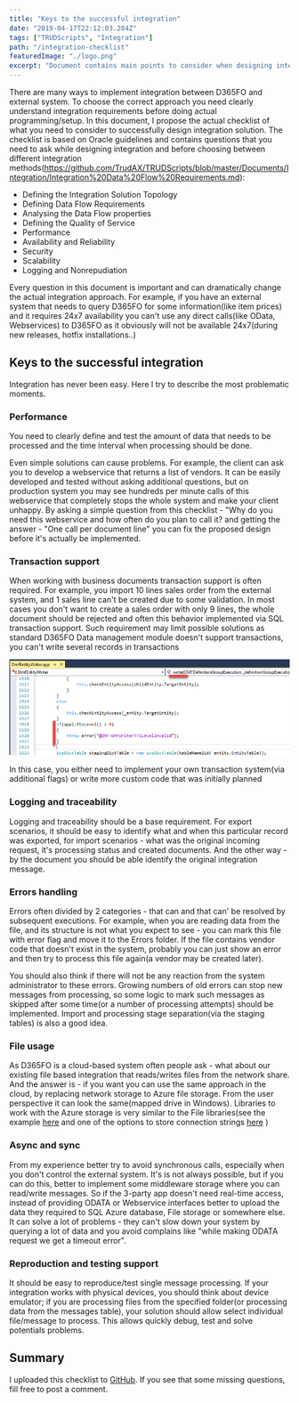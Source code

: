 ```yaml
---
title: "Keys to the successful integration"
date: "2019-04-17T22:12:03.284Z"
tags: ["TRUDScripts", "Integration"]
path: "/integration-checklist"
featuredImage: "./logo.png"
excerpt: "Document contains main points to consider when designing integration solutions."
---
```


There are many ways to implement integration between D365FO and external system. To choose the correct approach you need clearly understand integration requirements before doing actual programming/setup. In this document, I propose the actual checklist of what you need to consider to successfully design integration solution. The checklist is based on Oracle guidelines and contains questions that you need to ask while designing integration and before choosing between different integration methods(https://github.com/TrudAX/TRUDScripts/blob/master/Documents/Integration/Integration%20Data%20Flow%20Requirements.md):

- Defining the Integration Solution Topology
- Defining Data Flow Requirements
- Analysing the Data Flow properties
- Defining the Quality of Service
- Performance
- Availability and Reliability
- Security
- Scalability
- Logging and Nonrepudiation

Every question in this document is important and can dramatically change the actual integration approach. For example, if you have an external system that needs to query D365FO for some information(like item prices) and it requires 24x7 availability you can't use any direct calls(like OData, Webservices) to D365FO as it obviously will not be available 24x7(during new releases, hotfix installations..)

## Keys to the successful integration

Integration has never been easy. Here I try to describe the most problematic moments.

### Performance

You need to clearly define and test the amount of data that needs to be processed and the time interval when processing should be done. 

Even simple solutions can cause problems. For example, the client can ask you to develop a webservice that returns a list of vendors. It can be easily developed and tested without asking additional questions, but on production system you may see hundreds per minute calls of this webservice that completely stops the whole system and make your client unhappy. By asking a simple question from this checklist - "Why do you need this webservice and how often do you plan to call it? and getting the answer - "One call per document line" you can fix the proposed design before it's actually be implemented.

### Transaction support

When working with business documents transaction support is often required. For example, you import 10 lines sales order from the external system, and 1 sales line can't be created due to some validation. In most cases you don't want to create a sales order with only 9 lines, the whole document should be rejected and often this behavior implemented via SQL transaction support. Such requirement may limit possible solutions as standard D365FO Data management module doesn't support transactions, you can't write several records in transactions

![](EntityWrite.png)   

In this case, you either need to implement your own transaction system(via additional flags) or write more custom code that was initially planned

### Logging and traceability

Logging and traceability should be a base requirement. For export scenarios, it should be easy to identify what and when this particular record was exported, for import scenarios - what was the original incoming request, it's processing status and created documents. And the other way - by the document you should be able identify the original integration message.

### Errors handling

Errors often divided by 2 categories - that can and that can' be resolved by subsequent executions. For example, when you are reading data from the file, and its structure is not what you expect to see - you can mark this file with error flag and move it to the Errors folder. If the file contains vendor code that doesn't exist in the system, probably you can just show an error and then try to process this file again(a vendor may be created later). 

You should also think if there will not be any reaction from the system administrator to these errors. Growing numbers of old errors can stop new messages from processing, so some logic to mark such messages as skipped after some time(or a number of processing attempts) should be implemented. Import and processing stage separation(via the staging tables) is also a good idea. 

### File usage

As D365FO is a cloud-based system often people ask - what about our existing file based integration that reads/writes files from the network share. And the answer is - if you want you can use the same approach in the cloud, by replacing network storage to Azure file storage. From the user perspective it can look the same(mapped drive in Windows). Libraries to work with the Azure storage is very similar to the File libraries(see the example [here](https://ievgensaxblog.wordpress.com/2017/07/16/d365fo-working-with-azure-file-storage/) and one of the options to store connection strings [here](https://www.agermark.com/2018/09/how-to-setup-azure-key-vault-with.html) )  

### Async and sync 

From my experience better try to avoid synchronous calls, especially when you don't control the external system. It's is not always possible, but if you can do this, better to implement some middleware storage where you can read/write messages. So if the 3-party app doesn't need real-time access, instead of providing ODATA or Webservice interfaces better to upload the data they required to SQL Azure database, File storage or somewhere else. It can solve a lot of problems - they can't slow down your system by querying a lot of data and you avoid complains like "while making ODATA request we get a timeout error".    

### Reproduction and testing support    

It should be easy to reproduce/test single message processing. If your integration works with physical devices, you should think about device emulator; if you are processing files from the specified folder(or processing data from the messages table), your solution should allow select individual file/message to process. This allows quickly debug, test and solve potentials problems.

## Summary

I uploaded this checklist to [GitHub](https://github.com/TrudAX/TRUDScripts/blob/master/Documents/Integration/Integration%20Data%20Flow%20Requirements.md). If you see that some missing questions, fill free to post a comment.
